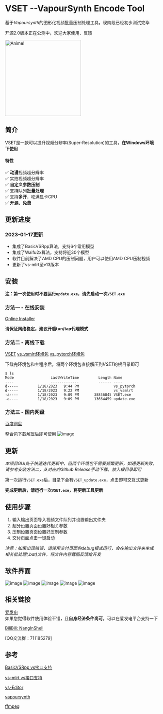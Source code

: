 # VSET --VapourSynth Encode Tool
基于*Vapoursynth*的图形化视频批量压制处理工具，现阶段已经初步测试完毕

开源2.0版本正在公测中，欢迎大家使用、反馈

<img src="https://user-images.githubusercontent.com/72263191/212935212-516e32a0-5171-4dc0-907e-d5162af4ce2d.png" alt="Anime!" width="250"/>

## 简介
VSET是一款可以提升视频分辨率(Super-Resolution)的工具，**在Windows环境下使用**

#### 特性  
&#x2705; **动漫**视频超分辨率  
&#x2705; 实拍视频超分辨率   
&#x2705; **自定义参数压制**   
&#x2705; 支持队列**批量处理**   
&#x2705; 支持**多开**，吃满显卡CPU   
&#x2705; **开源、免费**   

## 更新进度
### 2023-01-17更新
- 集成了BasicVSRpp算法，支持6个常用模型   
- 集成了Waifu2x算法，支持将近30个模型   
- 软件目前解决了AMD CPU的压制问题，用户可以使用AMD CPU压制视频   
- 更新了vs-mlrt至v13版本

## 安装
**注：第一次使用时不要运行```update.exe```，请先启动一次```VSET.exe```**
### 方法一 - 在线安装
[Online Installer](https://github.com/NangInShell/VSET/releases/tag/v.2.0.0-installer)

**请保证网络稳定，建议开启tun/tap代理模式**

### 方法二 - 离线下载
[VSET](https://github.com/NangInShell/VSET/releases/latest) 
[vs_vsmlrt环境包](https://github.com/Tohrusky/vs_vsmlrt/releases/latest)
[vs_pytorch环境包](https://github.com/Tohrusky/vs_pytorch/releases/latest)

下载完环境包和主程序后，将两个环境包直接解压到*VSET*的根目录即可
```
$ ls
Mode                 LastWriteTime         Length Name
----                 -------------         ------ ----
d-----         1/18/2023   9:44 PM                vs_pytorch
d-----         1/18/2023   9:22 PM                vs_vsmlrt
-a----         1/18/2023   9:09 PM       38856845 VSET.exe
-a----         1/18/2023   9:09 PM       13664459 update.exe
```

### 方法三 - 国内网盘
[百度网盘](https://pan.baidu.com/s/1Lq1frEIHFmN-mJlWsmmX6g?pwd=Nang)

整合包下载解压后即可使用
![image](https://user-images.githubusercontent.com/72263191/212929996-4cf59811-faef-4b57-b3a7-543986414e5a.png)

## 更新
*本项目GUI处于快速迭代更新中，但两个环境包不需要频繁更新，如遇更新失败，请参考安装方法二，从对应的Github Release手动下载，放入根目录即可*

第一次运行```VSET.exe```后，目录下会有```VSET_update.exe```，点击即可交互式更新

**完成更新后，请运行一次```VSET.exe```，将更新工具更新**

## 使用步骤   
1. 输入输出页面导入视频文件队列并设置输出文件夹   
2. 超分设置页面设置好相关参数   
3. 压制设置页面设置好压制参数   
4. 交付页面点击一键启动

*注意：如果出现错误，请使用交付页面的debug模式运行，会在输出文件夹生成相关批处理(.bat)文件，将文件内容截图反馈给开发*

## 软件界面
![image](https://user-images.githubusercontent.com/72263191/212924504-eebf637b-c327-4b33-bcfb-e4dbe00e5862.png "软件主界面")
![image](https://user-images.githubusercontent.com/72263191/212927595-b094dfcb-ccde-4c7f-b37a-53dd921e1605.png)
![image](https://user-images.githubusercontent.com/72263191/212927649-bd8afe86-3e64-410f-9237-34ddd9093d2f.png)
![image](https://user-images.githubusercontent.com/72263191/212927683-23b31165-a1a3-4bac-bc36-838fab097004.png)
![image](https://user-images.githubusercontent.com/72263191/212927706-d8b9b500-6c46-4b37-a7f0-23afb50e66df.png)

## 相关链接
[爱发电](https://afdian.net/a/NangInShell)   
如果您觉得软件使用体验不错，且**自身经济条件尚可**，可以在爱发电平台支持一下

[BiliBili: NangInShell](https://space.bilibili.com/335908558)   

[QQ交流群：711185279]

## 参考
[BasicVSRpp vs接口支持](https://github.com/HolyWu/vs-basicvsrpp)

[vs-mlrt vs接口支持](https://github.com/AmusementClub/vs-mlrt)

[vs-Editor](https://github.com/YomikoR/VapourSynth-Editor)

[vapoursynth](https://github.com/vapoursynth/vapoursynth)

[ffmpeg](https://github.com/FFmpeg/FFmpeg)
